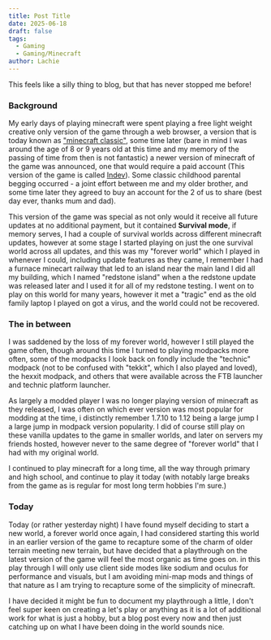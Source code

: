 ```yaml
---
title: Post Title
date: 2025-06-18
draft: false
tags:
  - Gaming
  - Gaming/Minecraft
author: Lachie
---
```

This feels like a silly thing to blog, but that has never stopped me before! 
### Background
My early days of playing minecraft were spent playing a free light weight creative only version of the game through a web browser, a version that is today known as ["minecraft classic"](https://minecraft-archive.fandom.com/wiki/Classic), some time later (bare in mind I was around the age of 8 or 9 years old at this time and my memory of the passing of time from then is not fantastic) a newer version of minecraft of the game was announced, one that would require a paid account (This version of the game is called [Indev](https://minecraft-archive.fandom.com/wiki/Indev)). Some classic childhood parental begging occurred - a joint effort between me and my older brother, and some time later they agreed to buy an account for the 2 of us to share (best day ever, thanks mum and dad).

This version of the game was special as not only would it receive all future updates at no additional payment, but it contained **Survival mode**, if memory serves, I had a couple of survival worlds across different minecraft updates, however at some stage I started playing on just the one survival world across all updates, and this was my "forever world" which I played in whenever I could, including update features as they came, I remember I had a furnace minecart railway that led to an island near the main land I did all my building, which I named "redstone island" when a the redstone update was released later and I used it for all of my redstone testing. I went on to play on this world for many years, however it met a "tragic" end as the old family laptop I played on got a virus, and the world could not be recovered.
### The in between
I was saddened by the loss of my forever world, however I still played the game often, though around this time I turned to playing modpacks more often, some of the modpacks I look back on fondly include the "technic" modpack (not to be confused with "tekkit", which I also played and loved), the hexxit modpack, and others that were available across the FTB launcher and technic platform launcher.

As largely a modded player I was no longer playing version of minecraft as they released, I was often on which ever version was most popular for modding at the time, i distinctly remember 1.7.10 to 1.12 being a large jump I a large jump in modpack version popularity. I did of course still play on these vanilla updates to the game in smaller worlds, and later on servers my friends hosted, however never to the same degree of "forever world" that I had with my original world.

I continued to play minecraft for a long time, all the way through primary and high school, and continue to play it today (with notably large breaks from the game as is regular for most long term hobbies I'm sure.)
### Today
Today (or rather yesterday night) I have found myself deciding to start a new world, a forever world once again, I had considered starting this world in an earlier version of the game to recapture some of the charm of older terrain meeting new terrain, but have decided that a playthrough on the latest version of the game will feel the most organic as time goes on. in this play through I will only use client side modes like sodium and oculus for performance and visuals, but I am avoiding mini-map mods and things of that nature as I am trying to recapture some of the simplicity of minecraft.

I have decided it might be fun to document my playthrough a little, I don't feel super keen on creating a let's play or anything as it is a lot of additional work for what is just a hobby, but a blog post every now and then just catching up on what I have been doing in the world sounds nice.